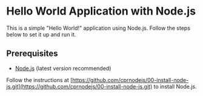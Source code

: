 # Hello World Application with Node.js

This is a simple "Hello World!" application using Node.js. Follow the steps below to set it up and run it.

## Prerequisites

- [Node.js](https://nodejs.org/) (latest version recommended)

Follow the instructions at [https://github.com/cprnodejs/00-install-node-js.git](https://github.com/cprnodejs/00-install-node-js.git) to install Node.js.
